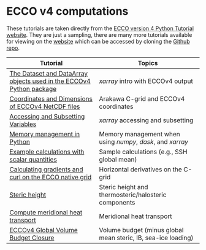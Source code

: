 # ECCO v4 computations

These tutorials are taken directly from the [ECCO version 4 Python Tutorial website](https://ecco-v4-python-tutorial.readthedocs.io/). They are just a sampling, there are many more tutorials available for viewing on the [website](https://ecco-v4-python-tutorial.readthedocs.io/) which can be accessed by cloning the [Github repo](https://github.com/ECCO-GROUP/ECCO-v4-Python-Tutorial).

| Tutorial | Topics |
| -  | - |
| [The Dataset and DataArray objects used in the ECCOv4 Python package](./ECCO_v4_computations/ECCO_v4_data_structure_basics.ipynb) | *xarray* intro with ECCOv4 output |
| [Coordinates and Dimensions of ECCOv4 NetCDF files](./ECCO_v4_computations/ECCO_v4_Coordinates_and_Dimensions_of_ECCOv4_NetCDF_files.ipynb) | Arakawa C-grid and ECCOv4 coordinates |
| [Accessing and Subsetting Variables](./ECCO_v4_computations/ECCO_v4_Accessing_and_Subsetting_Variables.ipynb) | *xarray* accessing and subsetting |
| [Memory management in Python](./ECCO_v4_computations/ECCO_v4_Memory_management.ipynb) | Memory management when using *numpy*, *dask*, and *xarray* |
| [Example calculations with scalar quantities](./ECCO_v4_computations/ECCO_v4_Example_calculations_with_scalar_quantities.ipynb) | Sample calculations (e.g., SSH global mean) |
| [Calculating gradients and curl on the ECCO native grid](./ECCO_v4_computations/ECCO_v4_Gradient_calc_on_native_grid.ipynb) | Horizontal derivatives on the C-grid |
| [Steric height](./ECCO_v4_computations/Steric_height.ipynb) | Steric height and thermosteric/halosteric components |
| [Compute meridional heat transport](./ECCO_v4_computations/ECCO_v4_Example_MHT.ipynb) | Meridional heat transport |
| [ECCOv4 Global Volume Budget Closure](./ECCO_v4_computations/ECCO_v4_Volume_budget_closure.ipynb) | Volume budget (minus global mean steric, IB, sea-ice loading) |
